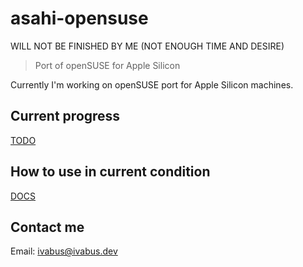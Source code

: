 # asahi-opensuse

WILL NOT BE FINISHED BY ME (NOT ENOUGH TIME AND DESIRE)

> Port of openSUSE for Apple Silicon

Currently I'm working on openSUSE port for Apple Silicon machines.


## Current progress

[TODO](./TODO.md)

## How to use in current condition

[DOCS](./DOCS.md)

## Contact me

Email: <ivabus@ivabus.dev>
